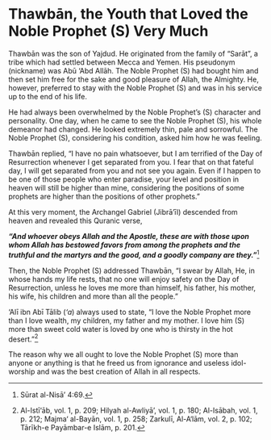 Thawbān, the Youth that Loved the Noble Prophet (S) Very Much
=============================================================

Thawbān was the son of Yajdud. He originated from the family of “Sarāt”,
a tribe which had settled between Mecca and Yemen. His pseudonym
(nickname) was Abū ‘Abd Allāh. The Noble Prophet (S) had bought him and
then set him free for the sake and good pleasure of Allah, the Almighty.
He, however, preferred to stay with the Noble Prophet (S) and was in his
service up to the end of his life.

He had always been overwhelmed by the Noble Prophet’s (S) character and
personality. One day, when he came to see the Noble Prophet (S), his
whole demeanor had changed. He looked extremely thin, pale and
sorrowful. The Noble Prophet (S), considering his condition, asked him
how he was feeling.

Thawbān replied, “I have no pain whatsoever, but I am terrified of the
Day of Resurrection whenever I get separated from you. I fear that on
that fateful day, I will get separated from you and not see you again.
Even if I happen to be one of those people who enter paradise, your
level and position in heaven will still be higher than mine, considering
the positions of some prophets are higher than the positions of other
prophets.”

At this very moment, the Archangel Gabriel (Jibrā’īl) descended from
heaven and revealed this Quranic verse,

***“And whoever obeys Allah and the Apostle, these are with those upon
whom Allah has bestowed favors from among the prophets and the truthful
and the martyrs and the good, and a goodly company are they.”***[^1]

Then, the Noble Prophet (S) addressed Thawbān, “I swear by Allah, He, in
whose hands my life rests, that no one will enjoy safety on the Day of
Resurrection, unless he loves me more than himself, his father, his
mother, his wife, his children and more than all the people.”

‘Alī ibn Abī Tālib (*‘a*) always used to state, “I love the Noble
Prophet more than I love wealth, my children, my father and my mother. I
love him (S) more than sweet cold water is loved by one who is thirsty
in the hot desert.”[^2]

The reason why we all ought to love the Noble Prophet (S) more than
anyone or anything is that he freed us from ignorance and useless
idol-worship and was the best creation of Allah in all respects.

[^1]: Sūrat al-Nisā’ 4:69.

[^2]: Al-Istī‘āb, vol. 1, p. 209; Hilyah al-Awliyā’, vol. 1, p. 180;
Al-Isābah, vol. 1, p. 212; Majma‘ al-Bayān, vol. 1, p. 258; Zarkulī,
Al-A‘lām, vol. 2, p. 102; Tārīkh-e Payāmbar-e Islām, p. 201.


